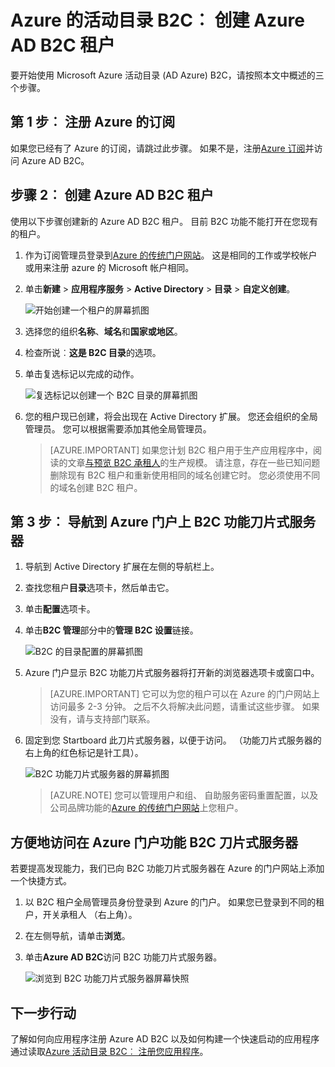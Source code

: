 <properties
    pageTitle="Azure 的活动目录 B2C︰ 创建 Azure 活动目录 B2C 租户 |Microsoft Azure"
    description="有关如何创建 Azure 活动目录 B2C 租户主题"
    services="active-directory-b2c"
    documentationCenter=""
    authors="swkrish"
    manager="mbaldwin"
    editor="bryanla"/>

<tags
    ms.service="active-directory-b2c"
    ms.workload="identity"
    ms.tgt_pltfrm="na"
    ms.topic="article"
    ms.devlang="na"
    ms.date="08/30/2016"
    ms.author="swkrish"/>

# <a name="azure-active-directory-b2c-create-an-azure-ad-b2c-tenant"></a>Azure 的活动目录 B2C︰ 创建 Azure AD B2C 租户

要开始使用 Microsoft Azure 活动目录 (AD Azure) B2C，请按照本文中概述的三个步骤。

## <a name="step-1-sign-up-for-an-azure-subscription"></a>第 1 步︰ 注册 Azure 的订阅

如果您已经有了 Azure 的订阅，请跳过此步骤。 如果不是，注册[Azure 订阅](../active-directory/sign-up-organization.md)并访问 Azure AD B2C。

## <a name="step-2-create-an-azure-ad-b2c-tenant"></a>步骤 2︰ 创建 Azure AD B2C 租户

使用以下步骤创建新的 Azure AD B2C 租户。 目前 B2C 功能不能打开在您现有的租户。

1. 作为订阅管理员登录到[Azure 的传统门户网站](https://manage.windowsazure.com/)。 这是相同的工作或学校帐户或用来注册 azure 的 Microsoft 帐户相同。
2. 单击**新建** > **应用程序服务** > **Active Directory** > **目录** > **自定义创建**。

    ![开始创建一个租户的屏幕抓图](./media/active-directory-b2c-get-started/new-directory.png)

3. 选择您的组织**名称**、**域名**和**国家或地区**。
4. 检查所说︰**这是 B2C 目录**的选项。
5. 单击复选标记以完成的动作。

    ![复选标记以创建一个 B2C 目录的屏幕抓图](./media/active-directory-b2c-get-started/create-b2c-directory.png)

6. 您的租户现已创建，将会出现在 Active Directory 扩展。 您还会组织的全局管理员。 您可以根据需要添加其他全局管理员。

    > [AZURE.IMPORTANT]
    如果您计划 B2C 租户用于生产应用程序中，阅读的文章[与预览 B2C 承租人](active-directory-b2c-reference-tenant-type.md)的生产规模。 请注意，存在一些已知问题删除现有 B2C 租户和重新使用相同的域名创建它时。 您必须使用不同的域名创建 B2C 租户。

## <a name="step-3-navigate-to-the-b2c-features-blade-on-the-azure-portal"></a>第 3 步︰ 导航到 Azure 门户上 B2C 功能刀片式服务器

1. 导航到 Active Directory 扩展在左侧的导航栏上。
2. 查找您租户**目录**选项卡，然后单击它。
3. 单击**配置**选项卡。
4. 单击**B2C 管理**部分中的**管理 B2C 设置**链接。

    ![B2C 的目录配置的屏幕抓图](./media/active-directory-b2c-get-started/b2c-directory-configure-tab.png)

5. Azure 门户显示 B2C 功能刀片式服务器将打开新的浏览器选项卡或窗口中。

    > [AZURE.IMPORTANT]
    它可以为您的租户可以在 Azure 的门户网站上访问最多 2-3 分钟。 之后不久将解决此问题，请重试这些步骤。 如果没有，请与支持部门联系。

6. 固定到您 Startboard 此刀片式服务器，以便于访问。 （功能刀片式服务器的右上角的红色标记是针工具）。

    ![B2C 功能刀片式服务器的屏幕抓图](./media/active-directory-b2c-get-started/b2c-features-blade.png)

    > [AZURE.NOTE]
    您可以管理用户和组、 自助服务密码重置配置，以及公司品牌功能的[Azure 的传统门户网站](https://manage.windowsazure.com/)上您租户。

## <a name="easy-access-to-the-b2c-features-blade-on-the-azure-portal"></a>方便地访问在 Azure 门户功能 B2C 刀片式服务器

若要提高发现能力，我们已向 B2C 功能刀片式服务器在 Azure 的门户网站上添加一个快捷方式。

1. 以 B2C 租户全局管理员身份登录到 Azure 的门户。 如果您已登录到不同的租户，开关承租人 （右上角）。
2. 在左侧导航，请单击**浏览**。
3. 单击**Azure AD B2C**访问 B2C 功能刀片式服务器。

    ![浏览到 B2C 功能刀片式服务器屏幕快照](./media/active-directory-b2c-get-started/b2c-browse.png)

## <a name="next-steps"></a>下一步行动

了解如何向应用程序注册 Azure AD B2C 以及如何构建一个快速启动的应用程序通过读取[Azure 活动目录 B2C︰ 注册您应用程序](active-directory-b2c-app-registration.md)。
